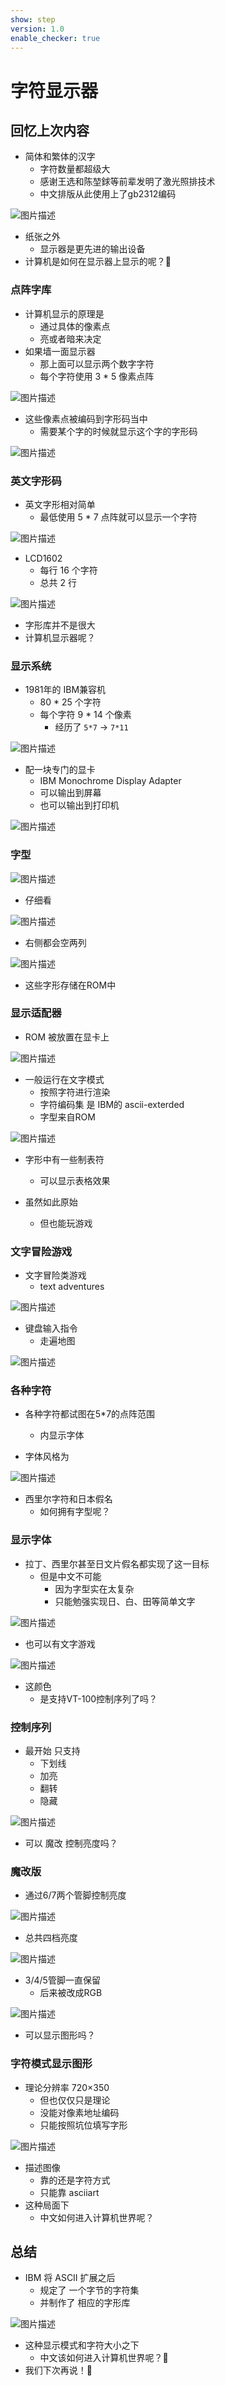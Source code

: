 ```yaml
---
show: step
version: 1.0
enable_checker: true
---
```


# 字符显示器

## 回忆上次内容

- 简体和繁体的汉字
	- 字符数量都超级大
	- 感谢王选和陈堃銶等前辈发明了激光照排技术
	- 中文排版从此使用上了gb2312编码

![图片描述](https://doc.shiyanlou.com/courses/uid1190679-20230103-1672733999182)

- 纸张之外
	- 显示器是更先进的输出设备
- 计算机是如何在显示器上显示的呢？🤔

### 点阵字库

- 计算机显示的原理是
	- 通过具体的像素点
	- 亮或者暗来决定 
- 如果墙一面显示器
	- 那上面可以显示两个数字字符
	- 每个字符使用 3 * 5 像素点阵

![图片描述](https://doc.shiyanlou.com/courses/uid1190679-20230103-1672734600971)

- 这些像素点被编码到字形码当中
	- 需要某个字的时候就显示这个字的字形码

![图片描述](https://doc.shiyanlou.com/courses/uid1190679-20230103-1672734768599)

### 英文字形码

- 英文字形相对简单
	- 最低使用 5 * 7 点阵就可以显示一个字符

![图片描述](https://doc.shiyanlou.com/courses/uid1190679-20230103-1672737044860)

- LCD1602
	- 每行 16 个字符 
	- 总共 2 行

![图片描述](https://doc.shiyanlou.com/courses/uid1190679-20230103-1672735053185)

- 字形库并不是很大
- 计算机显示器呢？

### 显示系统

- 1981年的 IBM兼容机
	- 80 * 25 个字符
	- 每个字符 9 * 14 个像素
		- 经历了 `5*7`  -> `7*11` 

![图片描述](https://doc.shiyanlou.com/courses/uid1190679-20230103-1672737792985)

- 配一块专门的显卡
	- IBM Monochrome Display Adapter 
	- 可以输出到屏幕
	- 也可以输出到打印机

![图片描述](https://doc.shiyanlou.com/courses/uid1190679-20230403-1680527385690)

### 字型

![图片描述](https://doc.shiyanlou.com/courses/uid1190679-20230103-1672738682387)

- 仔细看

![图片描述](https://doc.shiyanlou.com/courses/uid1190679-20230103-1672738690260)

- 右侧都会空两列

![图片描述](https://doc.shiyanlou.com/courses/uid1190679-20230103-1672738697642)

- 这些字形存储在ROM中

### 显示适配器

- ROM 被放置在显卡上

![图片描述](https://doc.shiyanlou.com/courses/uid1190679-20230103-1672738045566)

- 一般运行在文字模式
	- 按照字符进行渲染
	- 字符编码集 是 IBM的 ascii-exterded
	- 字型来自ROM

![图片描述](https://doc.shiyanlou.com/courses/uid1190679-20230103-1672739580039)

- 字形中有一些制表符
	- 可以显示表格效果

- 虽然如此原始
	- 但也能玩游戏

### 文字冒险游戏

- 文字冒险类游戏
	- text adventures

![图片描述](https://doc.shiyanlou.com/courses/uid1190679-20230103-1672740549154)

- 键盘输入指令
	- 走遍地图

![图片描述](https://doc.shiyanlou.com/courses/uid1190679-20230103-1672740867226)

### 各种字符

- 各种字符都试图在5*7的点阵范围
	- 内显示字体

- 字体风格为

![图片描述](https://doc.shiyanlou.com/courses/uid1190679-20230403-1680527489686)

- 西里尔字符和日本假名
	- 如何拥有字型呢？

### 显示字体

- 拉丁、西里尔甚至日文片假名都实现了这一目标
	- 但是中文不可能
		- 因为字型实在太复杂
		- 只能勉强实现日、白、田等简单文字

![图片描述](https://doc.shiyanlou.com/courses/uid1190679-20230228-1677590616142)

- 也可以有文字游戏

![图片描述](https://doc.shiyanlou.com/courses/uid1190679-20230403-1680528022933)

- 这颜色
	- 是支持VT-100控制序列了吗？

### 控制序列

- 最开始 只支持
	- 下划线
	- 加亮
	- 翻转
	- 隐藏

![图片描述](https://doc.shiyanlou.com/courses/uid1190679-20230103-1672739895428)

- 可以 魔改 控制亮度吗？

### 魔改版

- 通过6/7两个管脚控制亮度

![图片描述](https://doc.shiyanlou.com/courses/uid1190679-20230103-1672740151216)

- 总共四档亮度

![图片描述](https://doc.shiyanlou.com/courses/uid1190679-20230103-1672739984546)

- 3/4/5管脚一直保留
	- 后来被改成RGB

![图片描述](https://doc.shiyanlou.com/courses/uid1190679-20230103-1672740218025)

- 可以显示图形吗？

### 字符模式显示图形

- 理论分辨率 720×350
	- 但也仅仅只是理论
	- 没能对像素地址编码
	- 只能按照坑位填写字形

![图片描述](https://doc.shiyanlou.com/courses/uid1190679-20230103-1672739473767)

- 描述图像
	- 靠的还是字符方式
	- 只能靠 asciiart
- 这种局面下
	- 中文如何进入计算机世界呢？

## 总结

- IBM 将 ASCII 扩展之后
	- 规定了 一个字节的字符集
	- 并制作了 相应的字形库

![图片描述](https://doc.shiyanlou.com/courses/uid1190679-20230403-1680528337583)

- 这种显示模式和字符大小之下
	- 中文该如何进入计算机世界呢？🤔
- 我们下次再说！👋
